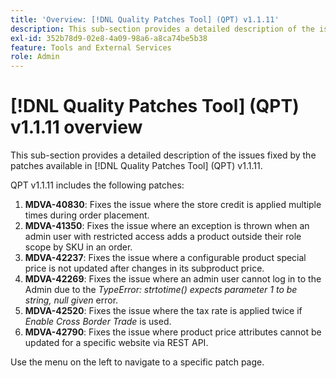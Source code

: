 ```yaml
---
title: 'Overview: [!DNL Quality Patches Tool] (QPT) v1.1.11'
description: This sub-section provides a detailed description of the issues fixed by the patches available in [!DNL Quality Patches Tool] (QPT) v1.1.11.
exl-id: 352b78d9-02e8-4a09-98a6-a8ca74be5b38
feature: Tools and External Services
role: Admin
---
```

# [!DNL Quality Patches Tool] (QPT) v1.1.11 overview

This sub-section provides a detailed description of the issues fixed by the patches available in [!DNL Quality Patches Tool] (QPT) v1.1.11.

QPT v1.1.11 includes the following patches:

1. **MDVA-40830**: Fixes the issue where the store credit is applied multiple times during order placement.
1. **MDVA-41350**: Fixes the issue where an exception is thrown when an admin user with restricted access adds a product outside their role scope by SKU in an order.
1. **MDVA-42237**: Fixes the issue where a configurable product special price is not updated after changes in its subproduct price.
1. **MDVA-42269**: Fixes the issue where an admin user cannot log in to the Admin due to the *TypeError: strtotime() expects parameter 1 to be string, null given* error.
1. **MDVA-42520**: Fixes the issue where the tax rate is applied twice if *Enable Cross Border Trade* is used.
1. **MDVA-42790**: Fixes the issue where product price attributes cannot be updated for a specific website via REST API.

Use the menu on the left to navigate to a specific patch page.
